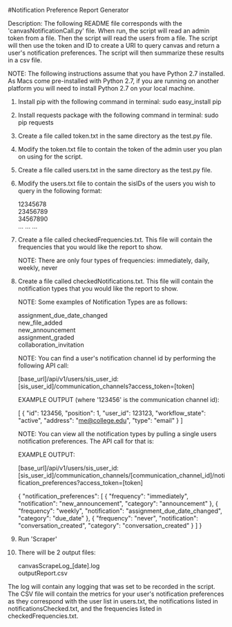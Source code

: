 #Notification Preference Report Generator

Description: The following README file corresponds with the 'canvasNotificationCall.py' file. 
When run, the script will read an admin token from a file. Then the script 
will read the users from a file. The script will then use the token and ID to 
create a URI to query canvas and return a user's notification preferences. The 
script will then summarize these results in a csv file.

NOTE: The following instructions assume that you have Python 2.7 installed. As 
Macs come pre-installed with Python 2.7, if you are running on another platform 
you will need to install Python 2.7 on your local machine.

1.	Install pip with the following command in terminal:
		sudo easy_install pip

2.	Install requests package with the following command in terminal:
		sudo pip requests

3.	Create a file called token.txt in the same directory as the test.py file.

4.	Modify the token.txt file to contain the token of the admin user you plan on using for the script.

5.	Create a file called users.txt in the same directory as the test.py file.

6.	Modify the users.txt file to contain the sisIDs of the users you wish to query in the following format:

	12345678</br>
	23456789</br>
	34567890</br>
	...
	...
	...

7.	Create a file called checkedFrequencies.txt. This file will contain the frequencies that you would like the report to show.

	NOTE: There are only four types of frequencies: immediately, daily, weekly, never

8. Create a file called checkedNotifications.txt. This file will contain the notification types that you would like the report to show.

	NOTE: Some examples of Notification Types are as follows: 

	assignment_due_date_changed</br>
	new_file_added</br>
	new_announcement</br>
	assignment_graded</br>
	collaboration_invitation</br> 

	NOTE: You can find a user's notification channel id by performing the following API call:

	[base_url]/api/v1/users/sis_user_id:[sis_user_id]/communication_channels?access_token=[token]

	EXAMPLE OUTPUT (where '123456' is the communication channel id):

	[
    	{
        	"id": 123456,
        	"position": 1,
        	"user_id": 123123,
        	"workflow_state": "active",
        	"address": "me@college.edu",
        	"type": "email"
    	}
	]

	NOTE: You can view all the notification types by pulling a single users notification preferences. The API call for that is: 

	EXAMPLE OUTPUT:

	[base_url]/api/v1/users/sis_user_id:[sis_user_id]/communication_channels/[communication_channel_id]/notification_preferences?access_token=[token]

	{
    	"notification_preferences": [
        	{
            	"frequency": "immediately",
            	"notification": "new_announcement",
            	"category": "announcement"
        	},
        	{
            	"frequency": "weekly",
            	"notification": "assignment_due_date_changed",
            	"category": "due_date"
        	},
        	{
            	"frequency": "never",
            	"notification": "conversation_created",
            	"category": "conversation_created"
        	}
    	]
	}

9.	Run 'Scraper'

10.	There will be 2 output files: 

	canvasScrapeLog_[date].log</br>
	outputReport.csv

The log will contain any logging that was set to be recorded in the script. The 
CSV file will contain the metrics for your user's notification preferences as 
they correspond with the user list in users.txt, the notifications listed in 
notificationsChecked.txt, and the frequencies listed in checkedFrequencies.txt.
